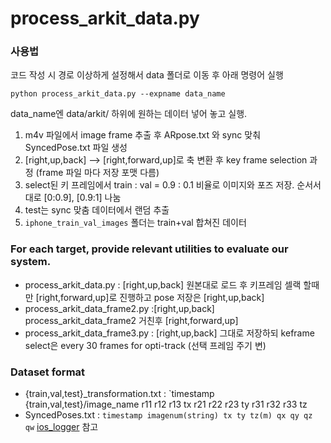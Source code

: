 # process_arkit_data.py

### 사용법
코드 작성 시 경로 이상하게 설정해서 data 폴더로 이동 후 아래 명령어 실행

`python process_arkit_data.py --expname data_name` 

data_name엔 data/arkit/ 하위에 원하는 데이터 넣어 놓고 실행.

1. m4v 파일에서 image frame 추출 후 ARpose.txt 와 sync 맞춰 SyncedPose.txt 파일 생성 
2. [right,up,back] --> [right,forward,up]로 축 변환 후 key frame selection 과정  (frame 파일 마다 저장 포맷 다름)
3. select된 키 프레임에서 train : val = 0.9 : 0.1 비율로 이미지와 포즈 저장. 순서서대로 [0:0.9], [0.9:1] 나눔
4. test는 sync 맞춤 데이터에서 랜덤 추출
5.  `iphone_train_val_images` 폴더는 train+val 합쳐진 데이터

### For each target, provide relevant utilities to evaluate our system.

- process_arkit_data.py : [right,up,back] 원본대로 로드 후 키프레임 셀랙 할때만 [right,forward,up]로 진행하고 pose 저장은  [right,up,back]
- process_arkit_data_frame2.py :[right,up,back] process_arkit_data_frame2 거친후  [right,forward,up]
- process_arkit_data_frame3.py : [right,up,back] 그대로 저장하되 keframe select은 every 30 frames for opti-track (선택 프레임 주기 변)

### Dataset format
- {train,val,test}_transformation.txt : `timestamp {train,val,test}/image_name r11 r12 r13 tx r21 r22 r23 ty r31 r32 r33 tz
- SyncedPoses.txt : `timestamp imagenum(string) tx ty tz(m) qx qy qz qw`
[ios_logger](https://github.com/Varvrar/ios_logger) 참고

